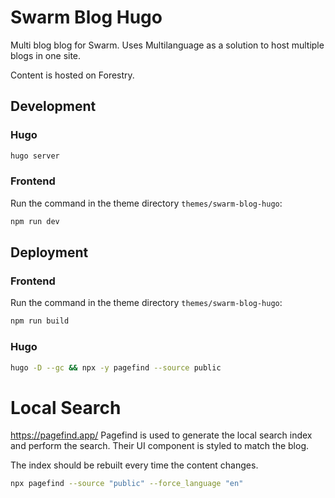 # Swarm Blog Hugo

Multi blog blog for Swarm. Uses Multilanguage as a solution to host multiple blogs in one site.

Content is hosted on Forestry.

## Development

### Hugo

```bash
hugo server
```

### Frontend

Run the command in the theme directory `themes/swarm-blog-hugo`:

```bash
npm run dev
```

## Deployment

### Frontend

Run the command in the theme directory `themes/swarm-blog-hugo`:

```bash
npm run build
```

### Hugo

```bash
hugo -D --gc && npx -y pagefind --source public
```

# Local Search

https://pagefind.app/ Pagefind is used to generate the local search index and perform the search. Their UI component
is styled to match the blog.

The index should be rebuilt every time the content changes.

```bash
npx pagefind --source "public" --force_language "en"
```
